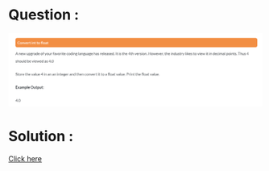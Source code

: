 # Question :
![convert int to float](https://github.com/prabhu30/coding/blob/main/Edyst/Python%20-%20Intro%20to%20Advanced/14_convert%20int%20to%20float/image.png)

# Solution :
[Click here](https://github.com/prabhu30/coding/blob/main/Edyst/Python%20-%20Intro%20to%20Advanced/14_convert%20int%20to%20float/solution.py)
